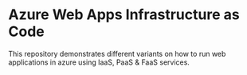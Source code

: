 # Azure Web Apps Infrastructure as Code

This repository demonstrates different variants on how to run web applications in azure using IaaS, PaaS & FaaS services.
